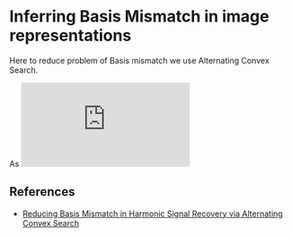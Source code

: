 # Inferring Basis Mismatch in image representations

Here to reduce problem of Basis mismatch we use Alternating Convex Search. 

As ![x = ^2](https://latex.codecogs.com/gif.latex?%5Cinline%20x%20%3D%20y%5E2) 

## References
- [Reducing Basis Mismatch in Harmonic Signal Recovery via Alternating Convex Search](https://ieeexplore.ieee.org/abstract/document/6815988/)
